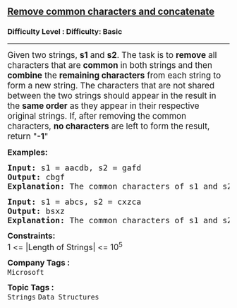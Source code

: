 <h2><a href="https://www.geeksforgeeks.org/problems/remove-common-characters-and-concatenate-1587115621/1?page=1&category=Strings&difficulty=Basic&sortBy=submissions">Remove common characters and concatenate</a></h2><h3>Difficulty Level : Difficulty: Basic</h3><hr><div class="problems_problem_content__Xm_eO"><p data-pm-slice="0 0 []"><span style="font-size: 18.6667px;">Given two strings, <strong>s1</strong> and <strong>s2</strong>. The task is to <strong>remove</strong> all characters that are <strong>common</strong> in both strings and then <strong>combine</strong> the <strong>remaining characters</strong> from each string to form a new string. The characters that are not shared between the two strings should appear in the result in the <strong>same order</strong> as they appear in their respective original strings. If, after removing the common characters, <strong>no characters</strong> are left to form the result, return "<strong>-1</strong>"</span></p>
<p><span style="font-size: 18px;"><strong>Examples:</strong></span></p>
<pre><span style="font-size: 18px;"><strong>Input: </strong>s1 = aacdb, s2 = gafd
<strong>Output: </strong>cbgf<strong>
Explanation: </strong>The common characters of s1 and s2 are: a, d. The uncommon characters of s1 and s2 are c, b, g and f. Thus the modified string with uncommon characters concatenated is cbgf.</span>
</pre>
<pre><span style="font-size: 18px;"><strong>Input: </strong>s1 = abcs, s2 = cxzca
<strong>Output: </strong>bsxz<strong>
Explanation: </strong>The common characters of s1 and s2 are: a,c. The uncommon characters of s1 and s2 are b,s,x and z. Thus the modified string with uncommon characters concatenated is bsxz.</span></pre>
<p><span style="font-size: 18px;"><strong>Constraints:&nbsp;</strong><br>1 &lt;= |Length of Strings| &lt;= 10<sup>5</sup></span></p></div><p><span style=font-size:18px><strong>Company Tags : </strong><br><code>Microsoft</code>&nbsp;<br><p><span style=font-size:18px><strong>Topic Tags : </strong><br><code>Strings</code>&nbsp;<code>Data Structures</code>&nbsp;